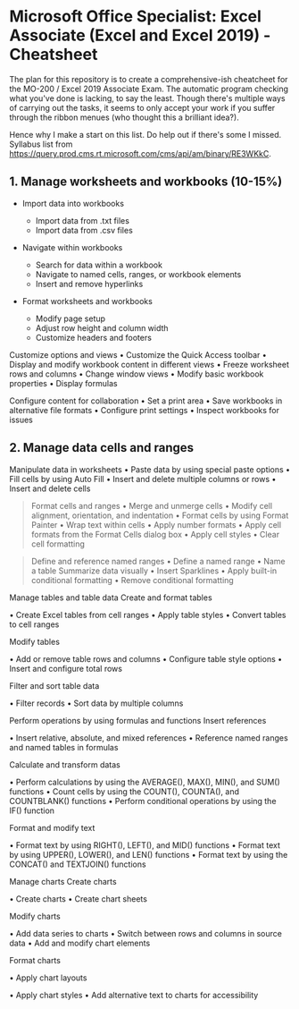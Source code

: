 # Microsoft Office Specialist: Excel Associate (Excel and Excel 2019) - Cheatsheet
The plan for this repository is to create a comprehensive-ish cheatcheet for the MO-200 / Excel 2019 Associate Exam.
The automatic program checking what you've done is lacking, to say the least. Though there's multiple ways of carrying out the tasks, it seems to only accept your work if you suffer through the ribbon menues (who thought this a brilliant idea?). 

Hence why I make a start on this list. Do help out if there's some I missed. 
Syllabus list from https://query.prod.cms.rt.microsoft.com/cms/api/am/binary/RE3WKkC.

## 1. Manage worksheets and workbooks (10-15%)
* Import data into workbooks
	* Import data from .txt files
	* Import data from .csv files

* Navigate within workbooks
    * Search for data within a workbook
    * Navigate to named cells, ranges, or workbook elements
    * Insert and remove hyperlinks
 
* Format worksheets and workbooks
    * Modify page setup
    * Adjust row height and column width
    * Customize headers and footers
  
Customize options and views
    •	Customize the Quick Access toolbar
    •	Display and modify workbook content in different views
    •	Freeze worksheet rows and columns
    •	Change window views
    •	Modify basic workbook properties
    •	Display formulas
  
Configure content for collaboration
  •	Set a print area
  •	Save workbooks in alternative file formats
  •	Configure print settings
  •	Inspect workbooks for issues

## 2. Manage data cells and ranges

Manipulate data in worksheets
  •	Paste data by using special paste options
  •	Fill cells by using Auto Fill
  •	Insert and delete multiple columns or rows
  •	Insert and delete cells
  
> Format cells and ranges
  •	Merge and unmerge cells
  •	Modify cell alignment, orientation, and indentation
  •	Format cells by using Format Painter
  •	Wrap text within cells
  •	Apply number formats
  •	Apply cell formats from the Format Cells dialog box
  •	Apply cell styles
  •	Clear cell formatting

> Define and reference named ranges
  •	Define a named range
  •	Name a table
> Summarize data visually
  •	Insert Sparklines
  •	Apply built-in conditional formatting
  •	Remove conditional formatting

Manage tables and table data
Create and format tables

•	Create Excel tables from cell ranges
•	Apply table styles
•	Convert tables to cell ranges

Modify tables
 
•	Add or remove table rows and columns
•	Configure table style options
•	Insert and configure total rows

Filter and sort table data

•	Filter records
•	Sort data by multiple columns

Perform operations by using formulas and functions
Insert references

•	Insert relative, absolute, and mixed references
•	Reference named ranges and named tables in formulas

Calculate and transform datas

•	Perform calculations by using the AVERAGE(), MAX(), MIN(), and SUM() functions
•	Count cells by using the COUNT(), COUNTA(), and COUNTBLANK() functions
•	Perform conditional operations by using the IF() function

Format and modify text

•	Format text by using RIGHT(), LEFT(), and MID() functions
•	Format text by using UPPER(), LOWER(), and LEN() functions
•	Format text by using the CONCAT() and TEXTJOIN() functions

Manage charts
Create charts

•	Create charts
•	Create chart sheets

Modify charts

•	Add data series to charts
•	Switch between rows and columns in source data
•	Add and modify chart elements

Format charts

•	Apply chart layouts
 
•	Apply chart styles
•	Add alternative text to charts for accessibility


